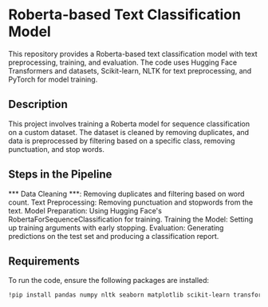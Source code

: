 # Roberta-based Text Classification Model

This repository provides a Roberta-based text classification model with text preprocessing, training, and evaluation. The code uses Hugging Face Transformers and datasets, Scikit-learn, NLTK for text preprocessing, and PyTorch for model training.

## Description
This project involves training a Roberta model for sequence classification on a custom dataset. The dataset is cleaned by removing duplicates, and data is preprocessed by filtering based on a specific class, removing punctuation, and stop words.

## Steps in the Pipeline
*** Data Cleaning ***: Removing duplicates and filtering based on word count.
Text Preprocessing: Removing punctuation and stopwords from the text.
Model Preparation: Using Hugging Face's RobertaForSequenceClassification for training.
Training the Model: Setting up training arguments with early stopping.
Evaluation: Generating predictions on the test set and producing a classification report.

## Requirements

To run the code, ensure the following packages are installed:
```bash
!pip install pandas numpy nltk seaborn matplotlib scikit-learn transformers torch datasets

